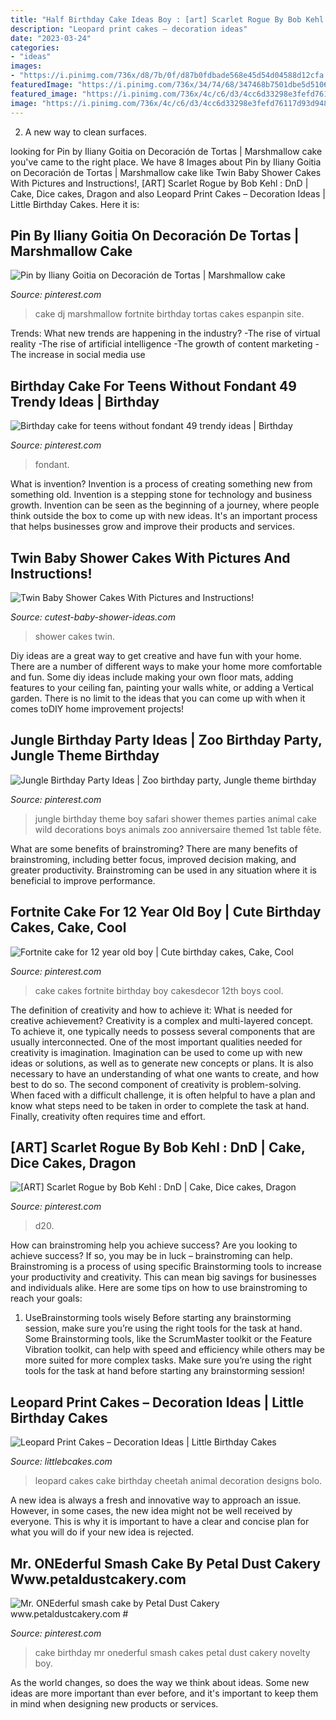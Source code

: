 ```yaml
---
title: "Half Birthday Cake Ideas Boy : [art] Scarlet Rogue By Bob Kehl : Dnd"
description: "Leopard print cakes – decoration ideas"
date: "2023-03-24"
categories:
- "ideas"
images:
- "https://i.pinimg.com/736x/d8/7b/0f/d87b0fdbade568e45d54d04588d12cfa.jpg"
featuredImage: "https://i.pinimg.com/736x/34/74/68/347468b7501dbe5d5106058708ef8b4c.jpg"
featured_image: "https://i.pinimg.com/736x/4c/c6/d3/4cc6d33298e3fefd76117d93d9481fe1.jpg"
image: "https://i.pinimg.com/736x/4c/c6/d3/4cc6d33298e3fefd76117d93d9481fe1.jpg"
---
```



2. A new way to clean surfaces.

	

		
looking for Pin by Iliany Goitia on Decoración de Tortas | Marshmallow cake you've came to the right place. We have 8 Images about Pin by Iliany Goitia on Decoración de Tortas | Marshmallow cake like Twin Baby Shower Cakes With Pictures and Instructions!, [ART] Scarlet Rogue by Bob Kehl : DnD | Cake, Dice cakes, Dragon and also Leopard Print Cakes – Decoration Ideas | Little Birthday Cakes. Here it is:
		
    
## Pin By Iliany Goitia On Decoración De Tortas | Marshmallow Cake

<img loading=lazy src="https://i.pinimg.com/736x/3d/28/6e/3d286ea0854b369da8890d5ef2a7190f.jpg" onerror="this.onerror=null;this.src='https://tse3.mm.bing.net/th?id=OIP.JHWBjrHF9MsHSdDEtEVkDgHaJ3&amp;pid=15.1';" alt="Pin by Iliany Goitia on Decoración de Tortas | Marshmallow cake">

_Source: pinterest.com_

>cake dj marshmallow fortnite birthday tortas cakes espanpin site. 

	

Trends: What new trends are happening in the industry?
-The rise of virtual reality
-The rise of artificial intelligence
-The growth of content marketing
-The increase in social media use

    
## Birthday Cake For Teens Without Fondant 49 Trendy Ideas | Birthday

<img loading=lazy src="https://i.pinimg.com/736x/70/5c/e4/705ce4d45932627fa2576e101ccafb70.jpg" onerror="this.onerror=null;this.src='https://tse3.mm.bing.net/th?id=OIP.WROKSNyc2TDp28svAu7fpgAAAA&amp;pid=15.1';" alt="Birthday cake for teens without fondant 49 trendy ideas | Birthday">

_Source: pinterest.com_

>fondant. 

	

What is invention?
Invention is a process of creating something new from something old. Invention is a stepping stone for technology and business growth. Invention can be seen as the beginning of a journey, where people think outside the box to come up with new ideas. It's an important process that helps businesses grow and improve their products and services.

    
## Twin Baby Shower Cakes With Pictures And Instructions!

<img loading=lazy src="http://www.cutest-baby-shower-ideas.com/images/twinbubblebathcake2.jpg" onerror="this.onerror=null;this.src='https://tse2.mm.bing.net/th?id=OIP.0nemhyfH8jzZU_SnrljfxQAAAA&amp;pid=15.1';" alt="Twin Baby Shower Cakes With Pictures and Instructions!">

_Source: cutest-baby-shower-ideas.com_

>shower cakes twin. 

	

Diy ideas are a great way to get creative and have fun with your home. There are a number of different ways to make your home more comfortable and fun. Some diy ideas include making your own floor mats, adding features to your ceiling fan, painting your walls white, or adding a Vertical garden. There is no limit to the ideas that you can come up with when it comes toDIY home improvement projects!

    
## Jungle Birthday Party Ideas | Zoo Birthday Party, Jungle Theme Birthday

<img loading=lazy src="https://i.pinimg.com/736x/4c/c6/d3/4cc6d33298e3fefd76117d93d9481fe1.jpg" onerror="this.onerror=null;this.src='https://tse4.mm.bing.net/th?id=OIP.wdPK7xG1cATC1SRrl-AGegHaLG&amp;pid=15.1';" alt="Jungle Birthday Party Ideas | Zoo birthday party, Jungle theme birthday">

_Source: pinterest.com_

>jungle birthday theme boy safari shower themes parties animal cake wild decorations boys animals zoo anniversaire themed 1st table fête. 

	

What are some benefits of brainstroming?
There are many benefits of brainstroming, including better focus, improved decision making, and greater productivity. Brainstroming can be used in any situation where it is beneficial to improve performance.

    
## Fortnite Cake For 12 Year Old Boy | Cute Birthday Cakes, Cake, Cool

<img loading=lazy src="https://i.pinimg.com/736x/96/33/82/963382a025df758e2fc49ce1c5ad3846.jpg" onerror="this.onerror=null;this.src='https://tse4.mm.bing.net/th?id=OIP.LPeVdJIX_8zqq3PsUUbUpAHaJ3&amp;pid=15.1';" alt="Fortnite cake for 12 year old boy | Cute birthday cakes, Cake, Cool">

_Source: pinterest.com_

>cake cakes fortnite birthday boy cakesdecor 12th boys cool. 

	

The definition of creativity and how to achieve it: What is needed for creative achievement?
Creativity is a complex and multi-layered concept. To achieve it, one typically needs to possess several components that are usually interconnected. One of the most important qualities needed for creativity is imagination. Imagination can be used to come up with new ideas or solutions, as well as to generate new concepts or plans. It is also necessary to have an understanding of what one wants to create, and how best to do so. The second component of creativity is problem-solving. When faced with a difficult challenge, it is often helpful to have a plan and know what steps need to be taken in order to complete the task at hand. Finally, creativity often requires time and effort.

    
## [ART] Scarlet Rogue By Bob Kehl : DnD | Cake, Dice Cakes, Dragon

<img loading=lazy src="https://i.pinimg.com/736x/d8/7b/0f/d87b0fdbade568e45d54d04588d12cfa.jpg" onerror="this.onerror=null;this.src='https://tse2.mm.bing.net/th?id=OIP.KbtWv3QYgwWGs61Jq4YfygHaHa&amp;pid=15.1';" alt="[ART] Scarlet Rogue by Bob Kehl : DnD | Cake, Dice cakes, Dragon">

_Source: pinterest.com_

>d20. 

	

How can brainstroming help you achieve success?
Are you looking to achieve success? If so, you may be in luck – brainstroming can help. Brainstroming is a process of using specific Brainstorming tools to increase your productivity and creativity. This can mean big savings for businesses and individuals alike. Here are some tips on how to use brainstroming to reach your goals: 
1. UseBrainstorming tools wisely 
Before starting any brainstorming session, make sure you’re using the right tools for the task at hand. Some Brainstorming tools, like the ScrumMaster toolkit or the Feature Vibration toolkit, can help with speed and efficiency while others may be more suited for more complex tasks. Make sure you’re using the right tools for the task at hand before starting any brainstorming session! 

    
## Leopard Print Cakes – Decoration Ideas | Little Birthday Cakes

<img loading=lazy src="http://www.littlebcakes.com/wp-content/uploads/2014/02/Leopard-Print-Cake-Ideas.jpg" onerror="this.onerror=null;this.src='https://tse1.mm.bing.net/th?id=OIP.g_2jRshugm6qVp9RAZptXAHaJ4&amp;pid=15.1';" alt="Leopard Print Cakes – Decoration Ideas | Little Birthday Cakes">

_Source: littlebcakes.com_

>leopard cakes cake birthday cheetah animal decoration designs bolo. 

	

A new idea is always a fresh and innovative way to approach an issue. However, in some cases, the new idea might not be well received by everyone. This is why it is important to have a clear and concise plan for what you will do if your new idea is rejected.

    
## Mr. ONEderful Smash Cake By Petal Dust Cakery Www.petaldustcakery.com #

<img loading=lazy src="https://i.pinimg.com/736x/34/74/68/347468b7501dbe5d5106058708ef8b4c.jpg" onerror="this.onerror=null;this.src='https://tse1.mm.bing.net/th?id=OIP.ssQWl5GWtij6nB7FNIeZ3wHaJ3&amp;pid=15.1';" alt="Mr. ONEderful smash cake by Petal Dust Cakery www.petaldustcakery.com #">

_Source: pinterest.com_

>cake birthday mr onederful smash cakes petal dust cakery novelty boy. 

	

As the world changes, so does the way we think about ideas. Some new ideas are more important than ever before, and it's important to keep them in mind when designing new products or services.

